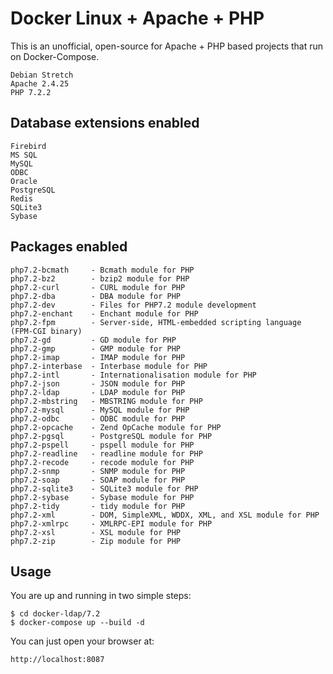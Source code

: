 # Docker Linux + Apache + PHP
This is an unofficial, open-source for Apache + PHP based projects that run on Docker-Compose. 

    Debian Stretch
    Apache 2.4.25
    PHP 7.2.2

## Database extensions enabled

    Firebird
    MS SQL
    MySQL
    ODBC
    Oracle
    PostgreSQL
    Redis
    SQLite3
    Sybase

## Packages enabled

    php7.2-bcmath     - Bcmath module for PHP
    php7.2-bz2        - bzip2 module for PHP
    php7.2-curl       - CURL module for PHP
    php7.2-dba        - DBA module for PHP
    php7.2-dev        - Files for PHP7.2 module development
    php7.2-enchant    - Enchant module for PHP
    php7.2-fpm        - Server-side, HTML-embedded scripting language (FPM-CGI binary)
    php7.2-gd         - GD module for PHP
    php7.2-gmp        - GMP module for PHP
    php7.2-imap       - IMAP module for PHP
    php7.2-interbase  - Interbase module for PHP
    php7.2-intl       - Internationalisation module for PHP
    php7.2-json       - JSON module for PHP
    php7.2-ldap       - LDAP module for PHP
    php7.2-mbstring   - MBSTRING module for PHP
    php7.2-mysql      - MySQL module for PHP
    php7.2-odbc       - ODBC module for PHP
    php7.2-opcache    - Zend OpCache module for PHP
    php7.2-pgsql      - PostgreSQL module for PHP
    php7.2-pspell     - pspell module for PHP
    php7.2-readline   - readline module for PHP
    php7.2-recode     - recode module for PHP
    php7.2-snmp       - SNMP module for PHP
    php7.2-soap       - SOAP module for PHP
    php7.2-sqlite3    - SQLite3 module for PHP
    php7.2-sybase     - Sybase module for PHP
    php7.2-tidy       - tidy module for PHP
    php7.2-xml        - DOM, SimpleXML, WDDX, XML, and XSL module for PHP
    php7.2-xmlrpc     - XMLRPC-EPI module for PHP
    php7.2-xsl        - XSL module for PHP
    php7.2-zip        - Zip module for PHP 

## Usage
You are up and running in two simple steps:

    $ cd docker-ldap/7.2
    $ docker-compose up --build -d 


You can just open your browser at:

    http://localhost:8087